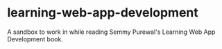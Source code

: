 # learning-web-app-development
A sandbox to work in while reading Semmy Purewal's Learning Web App Development book.
